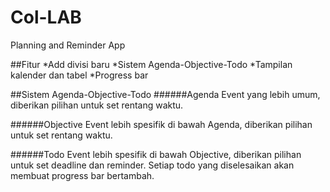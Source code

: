 # Col-LAB
Planning and Reminder App

##Fitur
*Add divisi baru
*Sistem Agenda-Objective-Todo
*Tampilan kalender dan tabel
*Progress bar

##Sistem Agenda-Objective-Todo
######Agenda
Event yang lebih umum, diberikan pilihan untuk set rentang waktu.

######Objective
Event lebih spesifik di bawah Agenda, diberikan pilihan untuk set rentang waktu.

######Todo
Event lebih spesifik di bawah Objective, diberikan pilihan untuk set deadline dan reminder. Setiap todo yang diselesaikan akan membuat progress bar bertambah.
